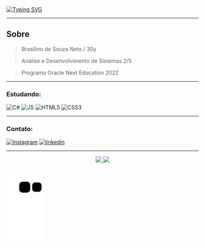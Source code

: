 [![Typing SVG](https://readme-typing-svg.herokuapp.com?font=fira+code&size=50&duration=5000&pause=1000&color=1A11FF&background=56F64B00&center=true&vCenter=true&lines=Hello+World)](https://git.io/typing-svg)

---
## Sobre
> Brasilino de Souza Neto / 30y

> Análise e Desenvolvimento de Sistemas 2/5

> Programa Oracle Next Education 2022
---
### Estudando:
![C#](https://img.shields.io/badge/C%23-239120?style=for-the-badge&logo=c-sharp&logoColor=white)
![JS](https://img.shields.io/badge/JavaScript-323330?style=for-the-badge&logo=javascript&logoColor=F7DF1E)
![HTML5](https://img.shields.io/badge/HTML5-E34F26?style=for-the-badge&logo=html5&logoColor=white)
![CSS3](https://img.shields.io/badge/CSS3-1572B6?style=for-the-badge&logo=css3&logoColor=white)

---
### Contato:
[![Instagram](https://user-images.githubusercontent.com/102764942/174713529-1d75456e-f22f-4be6-a3f2-bcc97adb387e.png)](https://www.instagram.com/brasilinodesouza)
[![linkedin](https://user-images.githubusercontent.com/102764942/174713365-8291303a-6241-4fa6-8d87-a5f29c33f859.png)](https://www.linkedin.com/in/brasilinodesouza/)

---

 <div align="center">
  <a href="https://github.com/brasilinodesouza">
  <img height="130em" src="https://github-readme-stats.vercel.app/api?username=brasilinodesouza&show_icons=true&theme=dracula&include_all_commits=true&count_private=true"/>
  <img height="100em" src="https://github-readme-stats.vercel.app/api/top-langs/?username=brasilinodesouza&layout=compact&langs_count=7&theme=dracula"/>
</div>
  
  
![snake gif](https://github.com/brasilinodesouza/brasilinodesouza/blob/output/github-contribution-grid-snake.svg)

